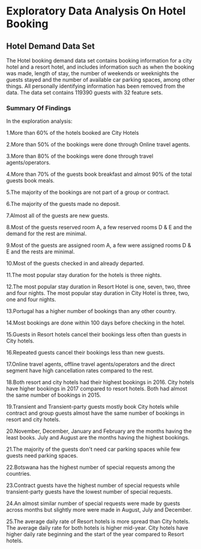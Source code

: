# Exploratory Data Analysis On Hotel Booking

## Hotel Demand Data Set
The Hotel booking demand data set contains booking information for a city hotel and a resort hotel, and includes information such as when the booking was made, length of stay, the number of weekends or weeknights the guests stayed and the number of available car parking spaces, among other things. All personally identifying information has been removed from the data.
The data set contains 119390 guests with 32 feature sets.

### Summary Of Findings
In the exploration analysis:

1.More than 60% of the hotels booked are City Hotels

2.More than 50% of the bookings were done through Online travel agents.

3.More than 80% of the bookings were done through travel agents/operators.

4.More than 70% of the guests book breakfast and almost 90% of the total guests book meals.

5.The majority of the bookings are not part of a group or contract.

6.The majority of the guests made no deposit.

7.Almost all of the guests are new guests.

8.Most of the guests reserved room A, a few reserved rooms D & E and the demand for the rest are minimal.

9.Most of the guests are assigned room A, a few were assigned rooms D & E and the rests are minimal.

10.Most of the guests checked in and already departed.

11.The most popular stay duration for the hotels is three nights.

12.The most popular stay duration in Resort Hotel is one, seven, two, three and four nights. The most popular stay duration in City Hotel is three, two, one and four nights.

13.Portugal has a higher number of bookings than any other country.

14.Most bookings are done within 100 days before checking in the hotel.

15.Guests in Resort hotels cancel their bookings less often than guests in City hotels.

16.Repeated guests cancel their bookings less than new guests.

17.Online travel agents, offline travel agents/operators and the direct segment have high cancellation rates compared to the rest.

18.Both resort and city hotels had their highest bookings in 2016. City hotels have higher bookings in 2017 compared to resort hotels. Both had almost the same number of bookings in 2015.

19.Transient and Transient-party guests mostly book City hotels while contract and group guests almost have the same number of bookings in resort and city hotels.

20.November, December, January and February are the months having the least books. July and August are the months having the highest bookings.

21.The majority of the guests don't need car parking spaces while few guests need parking spaces.

22.Botswana has the highest number of special requests among the countries.

23.Contract guests have the highest number of special requests while transient-party guests have the lowest number of special requests.

24.An almost similar number of special requests were made by guests across months but slightly more were made in August, July and December.

25.The average daily rate of Resort hotels is more spread than City hotels. The average daily rate for both hotels is higher mid-year. City hotels have higher daily rate beginning and the start of the year compared to Resort hotels.

